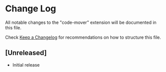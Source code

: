 # Change Log

All notable changes to the "code-mover" extension will be documented in this file.

Check [Keep a Changelog](http://keepachangelog.com/) for recommendations on how to structure this file.

## [Unreleased]

- Initial release